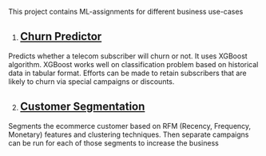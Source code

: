 This project contains ML-assignments for different business use-cases

1. ## [Churn Predictor](https://github.com/toashishagarwal/ML-Programs/tree/main/ChurnPredictor) ##
Predicts whether a telecom subscriber will churn or not. It uses XGBoost algorithm. XGBoost works well on classification problem based on historical data in tabular format.
Efforts can be made to retain subscribers that are likely to churn via special campaigns or discounts. 

2. ## [Customer Segmentation](https://github.com/toashishagarwal/ML-Programs/tree/main/CustomerSegmentation) ##
Segments the ecommerce customer based on RFM (Recency, Frequency, Monetary) features and clustering techniques. Then separate campaigns can be run for each of those segments to increase the business

